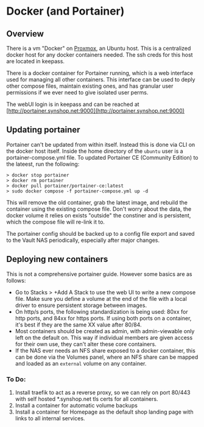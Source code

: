 # Docker (and Portainer)

## Overview

There is a vm "Docker" on [Proxmox](/admins/proxmox/), an Ubuntu host. This is a centralized docker host for any docker containers needed. The ssh creds for this host are located in keepass.

There is a docker container for Portainer running, which is a web interface used for managing all other containers. This interface can be used to deply other compose files, maintain existing ones, and has granular user permissions if we ever need to give isolated user perms.

The webUI login is in keepass and can be reached at [http://portainer.synshop.net:9000](http://portainer.synshop.net:9000)

## Updating portainer

Portainer can't be updated from within itself. Instead this is done via CLI on the docker host itself. Inside the home directory of the `ubuntu` user is a portainer-compose.yml file. To updated Portainer CE (Community Edition) to the lateest, run the following:
```
> docker stop portainer
> docker rm portainer
> docker pull portainer/portainer-ce:latest
> sudo docker compose -f portainer-compose.yml up -d
```
This will remove the old container, grab the latest image, and rebuild the container using the existing compose file. Don't worry about the data, the docker volume it relies on exists "outside" the constiner and is persistent, which the compose file will re-link it to.

The portainer config should be backed up to a config file export and saved to the Vault NAS periodically, especially after major changes.

## Deploying new containers

This is not a comprehensive portainer guide. However some basics are as follows:

* Go to Stacks > +Add A Stack to use the web UI to write a new compose file. Make sure you define a volume at the end of the file with a local driver to ensure persistent storage between images.
* On http/s ports, the following standardization is being used: 80xx for http ports, and 84xx for https ports. If using both ports on a container, it's best if they are the same XX value after 80/84.
* Most containers should be created as admin, with admin-viewable only left on the default on. This way if individual members are given access for their own use, they can't alter these core containers.
* If the NAS ever needs an NFS share exposed to a docker container, this can be done via the Volumes panel, where an NFS share can be mapped and loaded as an `external` volume on any container.

### To Do:

1. Install traefik to act as a reverse proxy, so we can rely on port 80/443 with self hosted *.synshop.net tls certs for all containers.
2. Install a container for automatic volume backups
3. Install a container for Homepage as the default shop landing page with links to all internal services. 
